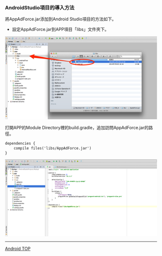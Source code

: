 ### AndroidStudio項目的導入方法

將AppAdForce.jar添加到Android Studio項目的方法如下。

* 設定AppAdForce.jar到APP項目「libs」文件夾下。

![integration01](./img01.png)

打開APP的Module Directory裡的build.gradle，追加訪問AppAdForce.jar的路徑。

```
dependencies {
	compile files('libs/AppAdForce.jar')
}
```

![integration02](./img02.png)

---
[Android TOP](../../README.md)
